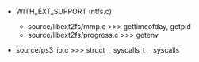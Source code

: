 * WITH_EXT_SUPPORT (ntfs.c)
	* source/libext2fs/mmp.c >>> gettimeofday, getpid
	* source/libext2fs/progress.c >>> getenv

* source/ps3_io.c >>> struct __syscalls_t __syscalls
